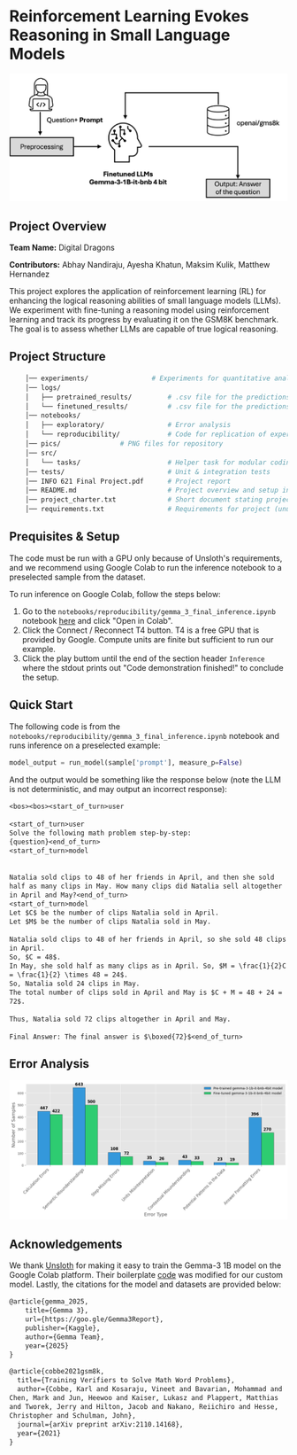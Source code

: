 # Reinforcement Learning Evokes Reasoning in Small Language Models
![teaser](pics/methodology.png)
## Project Overview

**Team Name:** Digital Dragons

**Contributors:** Abhay Nandiraju, Ayesha Khatun, Maksim Kulik, Matthew Hernandez

This project explores the application of reinforcement learning (RL) for enhancing the logical reasoning abilities of small language models (LLMs). We experiment with fine-tuning a reasoning model using reinforcement learning and track its progress by evaluating it on the GSM8K benchmark. The goal is to assess whether LLMs are capable of true logical reasoning.

## Project Structure
```bash
	│── experiments/	     		# Experiments for quantitative analysis
	│── logs/
	│   ├── pretrained_results/     	# .csv file for the predictions of pretrained model
	│   └── finetuned_results/     		# .csv file for the predictions of finetuned model
 	│── notebooks/
	│   ├── exploratory/         		# Error analysis
	│   └── reproducibility/    		# Code for replication of experiments	
	│── pics/				# PNG files for repository
	│── src/
	│   └── tasks/               		# Helper task for modular coding
	│── tests/                   		# Unit & integration tests
	│── INFO 621 Final Project.pdf  	# Project report
	│── README.md                		# Project overview and setup instructions
	│── project_charter.txt      		# Short document stating project details
	│── requirements.txt         		# Requirements for project (unused)
```

## Prequisites & Setup
The code must be run with a GPU only because of Unsloth's requirements, and we recommend using Google Colab to run the inference notebook to a preselected sample from the dataset.

To run inference on Google Colab, follow the steps below:
1. Go to the ```notebooks/reproducibility/gemma_3_final_inference.ipynb``` notebook [here](https://github.com/srikrish2812/info621_project/blob/main/notebooks/reproducibility/gemma_3_final_inference.ipynb) and click "Open in Colab".
2. Click the Connect / Reconnect T4 button. T4 is a free GPU that is provided by Google. Compute units are finite but sufficient to run our example.
3. Click the play buttom until the end of the section header ```Inference``` where the stdout prints out "Code demonstration finished!" to conclude the setup.

## Quick Start
The following code is from the ```notebooks/reproducibility/gemma_3_final_inference.ipynb``` notebook and runs inference on a preselected example:

```Python
model_output = run_model(sample['prompt'], measure_p=False)
```
And the output would be something like the response below (note the LLM is not deterministic, and may output an incorrect response):
```
<bos><bos><start_of_turn>user

<start_of_turn>user
Solve the following math problem step-by-step:
{question}<end_of_turn>
<start_of_turn>model


Natalia sold clips to 48 of her friends in April, and then she sold half as many clips in May. How many clips did Natalia sell altogether in April and May?<end_of_turn>
<start_of_turn>model
Let $C$ be the number of clips Natalia sold in April.
Let $M$ be the number of clips Natalia sold in May.

Natalia sold clips to 48 of her friends in April, so she sold 48 clips in April.
So, $C = 48$.
In May, she sold half as many clips as in April. So, $M = \frac{1}{2}C = \frac{1}{2} \times 48 = 24$.
So, Natalia sold 24 clips in May.
The total number of clips sold in April and May is $C + M = 48 + 24 = 72$.

Thus, Natalia sold 72 clips altogether in April and May.

Final Answer: The final answer is $\boxed{72}$<end_of_turn>
```
## Error Analysis
![teaser](pics/human.png)

## Acknowledgements
We thank [Unsloth](https://docs.unsloth.ai/) for making it easy to train the Gemma-3 1B model on the Google Colab platform. Their boilerplate [code](https://colab.research.google.com/github/unslothai/notebooks/blob/main/nb/Gemma3_(1B)-GRPO.ipynb) was modified for our custom model. Lastly, the citations for the model and datasets are provided below:
```
@article{gemma_2025,
    title={Gemma 3},
    url={https://goo.gle/Gemma3Report},
    publisher={Kaggle},
    author={Gemma Team},
    year={2025}
}
```
```
@article{cobbe2021gsm8k,
  title={Training Verifiers to Solve Math Word Problems},
  author={Cobbe, Karl and Kosaraju, Vineet and Bavarian, Mohammad and Chen, Mark and Jun, Heewoo and Kaiser, Lukasz and Plappert, Matthias and Tworek, Jerry and Hilton, Jacob and Nakano, Reiichiro and Hesse, Christopher and Schulman, John},
  journal={arXiv preprint arXiv:2110.14168},
  year={2021}
}

```
